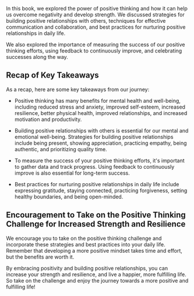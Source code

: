 
In this book, we explored the power of positive thinking and how it can help us overcome negativity and develop strength. We discussed strategies for building positive relationships with others, techniques for effective communication and collaboration, and best practices for nurturing positive relationships in daily life.

We also explored the importance of measuring the success of our positive thinking efforts, using feedback to continuously improve, and celebrating successes along the way.

Recap of Key Takeaways
----------------------

As a recap, here are some key takeaways from our journey:

* Positive thinking has many benefits for mental health and well-being, including reduced stress and anxiety, improved self-esteem, increased resilience, better physical health, improved relationships, and increased motivation and productivity.

* Building positive relationships with others is essential for our mental and emotional well-being. Strategies for building positive relationships include being present, showing appreciation, practicing empathy, being authentic, and prioritizing quality time.

* To measure the success of your positive thinking efforts, it's important to gather data and track progress. Using feedback to continuously improve is also essential for long-term success.

* Best practices for nurturing positive relationships in daily life include expressing gratitude, staying connected, practicing forgiveness, setting healthy boundaries, and being open-minded.

Encouragement to Take on the Positive Thinking Challenge for Increased Strength and Resilience
----------------------------------------------------------------------------------------------

We encourage you to take on the positive thinking challenge and incorporate these strategies and best practices into your daily life. Remember that developing a more positive mindset takes time and effort, but the benefits are worth it.

By embracing positivity and building positive relationships, you can increase your strength and resilience, and live a happier, more fulfilling life. So take on the challenge and enjoy the journey towards a more positive and fulfilling life!
